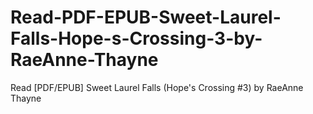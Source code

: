 # Read-PDF-EPUB-Sweet-Laurel-Falls-Hope-s-Crossing-3-by-RaeAnne-Thayne
Read [PDF/EPUB] Sweet Laurel Falls (Hope's Crossing #3) by RaeAnne Thayne
